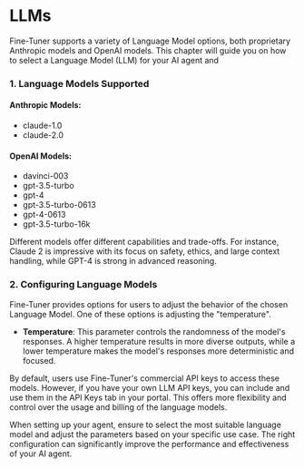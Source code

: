 # LLMs

Fine-Tuner supports a variety of Language Model options, both proprietary Anthropic models and OpenAI models. This chapter will guide you on how to select a Language Model (LLM) for your AI agent and

### 1. Language Models Supported

#### Anthropic Models:

* claude-1.0
* claude-2.0

#### OpenAI Models:

* davinci-003
* gpt-3.5-turbo
* gpt-4
* gpt-3.5-turbo-0613
* gpt-4-0613
* gpt-3.5-turbo-16k

Different models offer different capabilities and trade-offs. For instance, Claude 2 is impressive with its focus on safety, ethics, and large context handling, while GPT-4 is strong in advanced reasoning.

### 2. Configuring Language Models

Fine-Tuner provides options for users to adjust the behavior of the chosen Language Model. One of these options is adjusting the "temperature".

* **Temperature**: This parameter controls the randomness of the model's responses. A higher temperature results in more diverse outputs, while a lower temperature makes the model's responses more deterministic and focused.

By default, users use Fine-Tuner's commercial API keys to access these models. However, if you have your own LLM API keys, you can include and use them in the API Keys tab in your portal. This offers more flexibility and control over the usage and billing of the language models.

When setting up your agent, ensure to select the most suitable language model and adjust the parameters based on your specific use case. The right configuration can significantly improve the performance and effectiveness of your AI agent.
